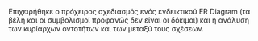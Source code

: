 Επιχειρήθηκε ο πρόχειρος σχεδιασμός ενός ενδεικτικού ER Diagram (τα βέλη και οι συμβολισμοί προφανώς δεν είναι οι δόκιμοι) και η ανάλυση των κυρίαρχων οντοτήτων και των μεταξύ τους σχέσεων.  
